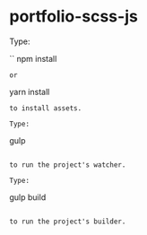 # portfolio-scss-js

Type:

``
npm install
```
or

```
yarn install
```
to install assets.

Type:

```
gulp
```

to run the project's watcher.

Type:

```
gulp build
```

to run the project's builder.

